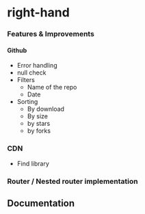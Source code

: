 # right-hand


### Features & Improvements
#### Github
- Error handling
- null check
- Filters
    * Name of the repo
    * Date
- Sorting
    * By download 
    * By size
    * by stars
    * by forks

### CDN
 - Find library


### Router / Nested router implementation

 ## Documentation